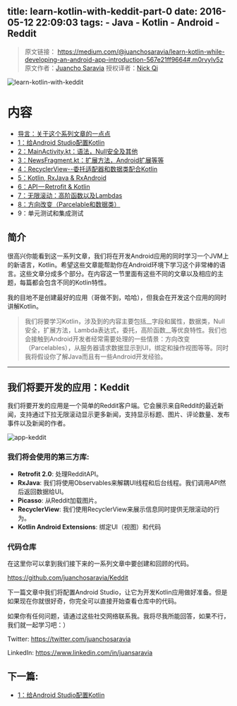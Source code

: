 title: learn-kotlin-with-keddit-part-0
date: 2016-05-12 22:09:03
tags: 
	- Java
	- Kotlin
	- Android
    - Reddit
---

> 原文链接：
> https://medium.com/@juanchosaravia/learn-kotlin-while-developing-an-android-app-introduction-567e21ff9664#.m0rvylv5z
> 原文作者：[Juancho Saravia](https://twitter.com/juanchosaravia)
> 授权译者：[Nick Qi](https://zaicheng.me)

![learn-kotlin-with-keddit](https://cdn-images-1.medium.com/max/2000/1*J80hdZ1WrspqQmsogfQFrw.png)

# 内容

* [导言：关于这个系列文章的一点点](https://medium.com/@juanchosaravia/learn-kotlin-while-developing-an-android-app-introduction-567e21ff9664)
* [1：给Android Studio配置Kotlin](https://medium.com/@juanchosaravia/learn-kotlin-while-developing-an-android-app-part-1-e0f51fc1a8b3)
* [2：MainActivity.kt：语法，Null安全及其他](https://medium.com/@juanchosaravia/learn-kotlin-while-developing-an-android-app-part-2-e53317ffcbe9)
* [3：NewsFragment.kt：扩展方法，Android扩展等等](https://medium.com/@juanchosaravia/keddit-part-3-extension-functions-android-extensions-and-more-faa7d232f232)
* [4：RecyclerView--委托适配器和数据类配合Kotlin](https://medium.com/@juanchosaravia/keddit-part-4-recyclerview-delegate-adapters-data-classes-with-kotlin-9248f44327f7)
* [5：Kotlin, RxJava & RxAndroid](https://medium.com/@juanchosaravia/keddit-part-5-kotlin-rxjava-rxandroid-105f95bfcd22)
* [6：API — Retrofit & Kotlin](https://medium.com/@juanchosaravia/keddit-part-6-api-retrofit-kotlin-d309074af0)
* [7：无限滚动：高阶函数以及Lambdas](https://medium.com/@juanchosaravia/keddit-part-7-infinite-scroll-higher-order-functions-lambdas-3a11fbd5090e)
* [8：方向改变（Parcelable和数据类）](https://medium.com/@juanchosaravia/keddit-part-8-orientation-change-with-kotlin-parcelable-data-classes-f28136e8a6a8)
* 9：单元测试和集成测试

## 简介

很高兴你能看到这一系列文章，我们将在开发Android应用的同时学习一个JVM上的新语言，Kotlin。希望这些文章能帮助你在Android环境下学习这个非常棒的语言。这些文章分成多个部分。在内容这一节里面有这些不同的文章以及相应的主题，每篇都会包含不同的Kotlin特性。

我的目地不是创建最好的应用（哥做不到，哈哈），但我会在开发这个应用的同时讲解Kotlin。

>我们将要学习Kotlin，涉及到的内容主要包括__字段和属性，数据类，Null安全，扩展方法，Lambda表达式，委托，高阶函数__等优良特性。我们也会接触到Android开发者经常需要处理的一些情景：方向改变（Parcelables），从服务器请求数据显示到UI，绑定和操作视图等等。同时我将假设你了解Java而且有一些Android开发经验。

----------

## 我们将要开发的应用：Keddit

我们将要开发的应用是一个简单的Reddit客户端。它会展示来自Reddit的最近新闻，支持通过下拉无限滚动显示更多新闻，支持显示标题、图片、评论数量、发布事件以及新闻的作者。

![app-keddit](https://cdn-images-1.medium.com/max/800/1*LjA2bmJis-81xzwmcbcrZg.gif)

### 我们将会使用的第三方库:

* __Retrofit 2.0__: 处理RedditAPI。
* __RxJava__: 我们将使用Observables来解耦UI线程和后台线程。我们调用API然后返回数据给UI。
* __Picasso__: 从Reddit加载图片。
* __RecyclerView__: 我们使用RecyclerView来展示信息同时提供无限滚动的行为。
* __Kotlin Android Extensions__: 绑定UI（视图）和代码

### 代码仓库

在这里你可以拿到我们接下来的一系列文章中要创建和回顾的代码。

https://github.com/juanchosaravia/Keddit

下一篇文章中我们将配置Android Studio，让它为开发Kotlin应用做好准备。但是如果现在你就很好奇，你完全可以直接开始查看仓库中的代码。

如果你有任何问题，请通过这些社交网络联系我。我将尽我所能回答，如果不行，我们就一起学习吧：）

Twitter: https://twitter.com/juanchosaravia

LinkedIn: https://www.linkedin.com/in/juansaravia

## 下一篇:

*  [1：给Android Studio配置Kotlin](https://medium.com/@juanchosaravia/learn-kotlin-while-developing-an-android-app-part-1-e0f51fc1a8b3)
